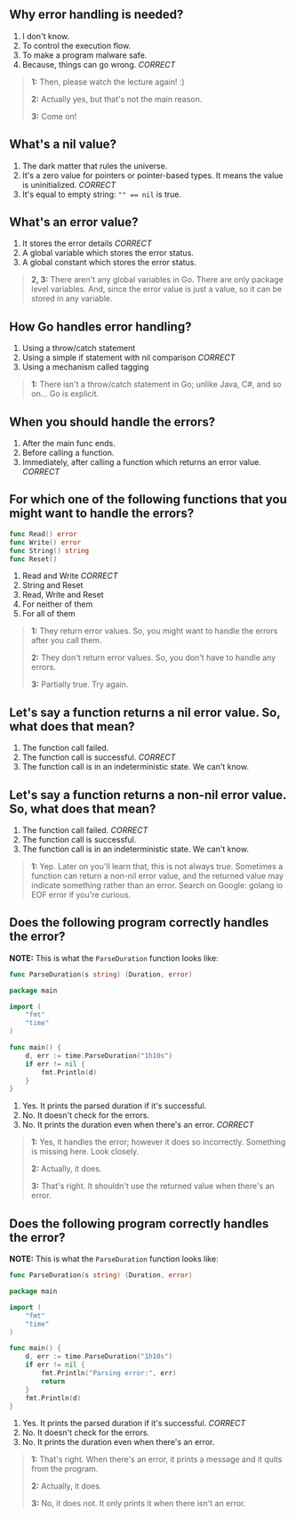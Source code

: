 ## Why error handling is needed?
1. I don't know.
2. To control the execution flow.
3. To make a program malware safe.
4. Because, things can go wrong. *CORRECT*

> **1:** Then, please watch the lecture again! :)
>
> **2:** Actually yes, but that's not the main reason. 
> 
> **3:** Come on!


## What's a nil value?
1. The dark matter that rules the universe.
2. It's a zero value for pointers or pointer-based types. It means the value is uninitialized. *CORRECT*
3. It's equal to empty string: `"" == nil` is true.


## What's an error value?
1. It stores the error details *CORRECT*
2. A global variable which stores the error status.
3. A global constant which stores the error status.

> **2, 3:** There aren't any global variables in Go. There are only package level variables. And, since the error value is just a value, so it can be stored in any variable.
> 


## How Go handles error handling?
1. Using a throw/catch statement
2. Using a simple if statement with nil comparison *CORRECT*
3. Using a mechanism called tagging

> **1:** There isn't a throw/catch statement in Go; unlike Java, C#, and so on... Go is explicit.


## When you should handle the errors?
1. After the main func ends.
2. Before calling a function.
3. Immediately, after calling a function which returns an error value. *CORRECT*


## For which one of the following functions that you might want to handle the errors?
```go
func Read() error
func Write() error
func String() string
func Reset()
```
1. Read and Write *CORRECT*
2. String and Reset
3. Read, Write and Reset
4. For neither of them
5. For all of them

> **1:** They return error values. So, you might want to handle the errors after you call them.
> 
> **2:** They don't return error values. So, you don't have to handle any errors.
> 
> **3:** Partially true. Try again.


## Let's say a function returns a nil error value. So, what does that mean?
1. The function call failed.
2. The function call is successful. *CORRECT*
3. The function call is in an indeterministic state. We can't know.


## Let's say a function returns a non-nil error value. So, what does that mean?
1. The function call failed. *CORRECT*
2. The function call is successful.
3. The function call is in an indeterministic state. We can't know.

> **1:** Yep. Later on you'll learn that, this is not always true. Sometimes a function can return a non-nil error value, and the returned value may indicate something rather than an error. Search on Google: golang io EOF error if you're curious.


## Does the following program correctly handles the error?

**NOTE:** This is what the `ParseDuration` function looks like:

```go
func ParseDuration(s string) (Duration, error)
```

```go
package main

import (
	"fmt"
	"time"
)

func main() {
	d, err := time.ParseDuration("1h10s")
	if err != nil {
		fmt.Println(d)
	}
}
```
1. Yes. It prints the parsed duration if it's successful.
2. No. It doesn't check for the errors.
3. No. It prints the duration even when there's an error. *CORRECT*

> **1:** Yes, it handles the error; however it does so incorrectly. Something is missing here. Look closely.
> 
> **2:** Actually, it does.
> 
> **3:** That's right. It shouldn't use the returned value when there's an error.


## Does the following program correctly handles the error?

**NOTE:** This is what the `ParseDuration` function looks like:

```go
func ParseDuration(s string) (Duration, error)
```

```go
package main

import (
	"fmt"
	"time"
)

func main() {
	d, err := time.ParseDuration("1h10s")
	if err != nil {
        fmt.Println("Parsing error:", err)
        return
    }
    fmt.Println(d)
}
```
1. Yes. It prints the parsed duration if it's successful. *CORRECT*
2. No. It doesn't check for the errors.
3. No. It prints the duration even when there's an error.

> **1:** That's right. When there's an error, it prints a message and it quits from the program.
> 
> **2:** Actually, it does.
> 
> **3:** No, it does not. It only prints it when there isn't an error.
